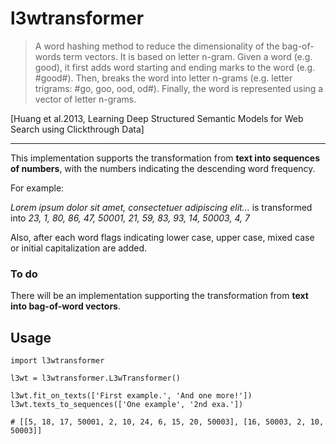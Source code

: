 # l3wtransformer

> A word hashing method to reduce the dimensionality of the bag-of-words term vectors. It is based on letter n-gram. Given a word (e.g. good), it first adds word starting and ending marks to the word (e.g. #good#). Then, breaks the word into letter n-grams (e.g. letter trigrams: #go, goo, ood, od#). Finally, the word is represented using a vector of letter n-grams. 

[Huang et al.2013, Learning Deep Structured Semantic Models for Web Search using Clickthrough Data]

---

This implementation supports the transformation from **text into sequences of numbers**, with the numbers indicating the descending word frequency.

For example:

*Lorem ipsum dolor sit amet, consectetuer adipiscing elit...* is transformed into *23, 1, 80, 86, 47, 50001, 21, 59, 83, 93, 14, 50003, 4, 7*

Also, after each word flags indicating lower case, upper case, mixed case or initial capitalization are added. 

### To do

There will be an implementation supporting the transformation from **text into bag-of-word vectors**.

## Usage

```
import l3wtransformer

l3wt = l3wtransformer.L3wTransformer()

l3wt.fit_on_texts(['First example.', 'And one more!'])
l3wt.texts_to_sequences(['One example', '2nd exa.'])

# [[5, 18, 17, 50001, 2, 10, 24, 6, 15, 20, 50003], [16, 50003, 2, 10, 50003]]
```
